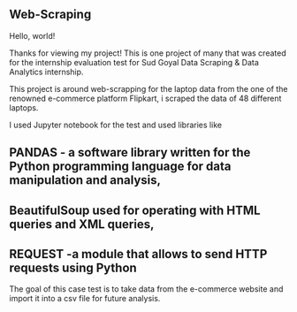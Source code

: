 ## Web-Scraping
Hello, world!

Thanks for viewing my project! 
This is one project of many that was created for the internship evaluation test for Sud Goyal Data Scraping & Data Analytics internship.


This project is around web-scrapping for the laptop data from the one of the renowned e-commerce platform Flipkart, i scraped the data of 48 different laptops.

I used Jupyter notebook for the test and used libraries like 
## PANDAS -  a software library written for the Python programming language for data manipulation and analysis, 

## BeautifulSoup used for operating with HTML queries and XML queries,

## REQUEST -a module that allows to send HTTP requests using Python

The goal of this case test is to take data from the e-commerce website and import it into a csv file for future analysis.
